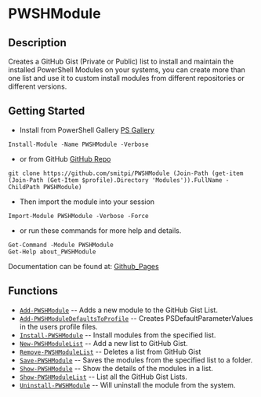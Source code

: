 # PWSHModule
 
## Description
Creates a GitHub Gist (Private or Public) list to install and maintain the installed PowerShell Modules on your systems, you can create more than one list and use it to custom install modules from different repositories or different versions.
 
## Getting Started
- Install from PowerShell Gallery [PS Gallery](https://www.powershellgallery.com/packages/PWSHModule)
```
Install-Module -Name PWSHModule -Verbose
```
- or from GitHub [GitHub Repo](https://github.com/smitpi/PWSHModule)
```
git clone https://github.com/smitpi/PWSHModule (Join-Path (get-item (Join-Path (Get-Item $profile).Directory 'Modules')).FullName -ChildPath PWSHModule)
```
- Then import the module into your session
```
Import-Module PWSHModule -Verbose -Force
```
- or run these commands for more help and details.
```
Get-Command -Module PWSHModule
Get-Help about_PWSHModule
```
Documentation can be found at: [Github_Pages](https://smitpi.github.io/PWSHModule)
 
## Functions
- [`Add-PWSHModule`](https://smitpi.github.io/PWSHModule/Add-PWSHModule) -- Adds a new module to the GitHub Gist List.
- [`Add-PWSHModuleDefaultsToProfile`](https://smitpi.github.io/PWSHModule/Add-PWSHModuleDefaultsToProfile) -- Creates PSDefaultParameterValues in the users profile files.
- [`Install-PWSHModule`](https://smitpi.github.io/PWSHModule/Install-PWSHModule) -- Install modules from the specified list.
- [`New-PWSHModuleList`](https://smitpi.github.io/PWSHModule/New-PWSHModuleList) -- Add a new list to GitHub Gist.
- [`Remove-PWSHModuleList`](https://smitpi.github.io/PWSHModule/Remove-PWSHModuleList) -- Deletes a list from GitHub Gist
- [`Save-PWSHModule`](https://smitpi.github.io/PWSHModule/Save-PWSHModule) -- Saves the modules from the specified list to a folder.
- [`Show-PWSHModule`](https://smitpi.github.io/PWSHModule/Show-PWSHModule) -- Show the details of the modules in a list.
- [`Show-PWSHModuleList`](https://smitpi.github.io/PWSHModule/Show-PWSHModuleList) -- List all the GitHub Gist Lists.
- [`Uninstall-PWSHModule`](https://smitpi.github.io/PWSHModule/Uninstall-PWSHModule) -- Will uninstall the module from the system.
